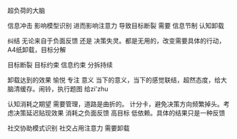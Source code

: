 超负荷的大脑

信息冲击 影响模型识别 进而影响注意力 导致目标断裂 需要 信息节制 认知卸载

纠结 无论来自于负面反馈 还是 决策失灵。都是无用的，改变需要具体的行动，A4纸卸载，目标分解

目标断裂 目标约束 信息约束 分拆持续

卸载达到的效果 愉悦 专注 意义
当下的意义，当下的感觉联结，超然态度，给大脑清缓存。闹铃，执行题图
给zi'zhu

认知消耗之期望 需要管理，道路是曲折的。  计分卡，避免决策方向频繁掉头。考虑决策延迟贴现效果
消耗之负面反馈 高目标 低依赖。具体的结果只是一种反馈

社交协助模式识别 社交占用注意力 需要卸载